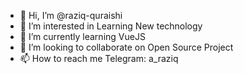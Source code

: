 - 👋 Hi, I’m @raziq-quraishi
- 👀 I’m interested in Learning New technology
- 🌱 I’m currently learning VueJS
- 💞️ I’m looking to collaborate on Open Source Project
- 📫 How to reach me Telegram: a_raziq

<!---
raziq-quraishi/raziq-quraishi is a ✨ special ✨ repository because its `README.md` (this file) appears on your GitHub profile.
You can click the Preview link to take a look at your changes.
--->
